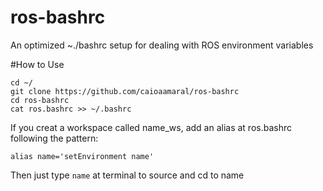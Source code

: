 # ros-bashrc
An optimized ~./bashrc setup for dealing with ROS environment variables

#How to Use
```
cd ~/
git clone https://github.com/caioaamaral/ros-bashrc
cd ros-bashrc
cat ros.bashrc >> ~/.bashrc

```
If you creat a workspace called name_ws, add an alias at ros.bashrc following the pattern:

`alias name='setEnvironment name'`

Then just type `name` at terminal to source and cd to name
